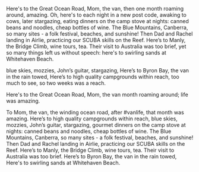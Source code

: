 Here's to the Great Ocean Road, Mom, the van,
then one month roaming around, amazing.
Oh, here's to each night in a new post code,
awaking to cows, later stargazing,
eating dinners on the camp stove at nights:
canned beans and noodles, cheap bottles of wine.
The Blue Mountains, Canberra, so many sites -
a folk festival, beaches, and sunshine!
Then Dad and Rachel landing in Airlie,
practicing our SCUBA skills on the Reef.
Here’s to Manly, the Bridge Climb, wine tours, tea.
Their visit to Australia was too brief,
yet so many things left us without speech:
here's to swirling sands at Whitehaven Beach.

blue skies, mozzies, John’s guitar, stargazing,
Here’s to Byron Bay, the van in the rain towed,
Here’s to high quality campgrounds within reach,
too much to see, so two weeks was a reach.

Here's to the Great Ocean Road, Mom, the van
month roaming around; life was amazing.



To Mom, the van, the winding ocean road,
after #vanlife, that month was amazing.
Here’s to high quality campgrounds within reach,
blue skies, mozzies, John’s guitar, stargazing,
gourmet dinners on the camp stove at nights:
canned beans and noodles, cheap bottles of wine.
The Blue Mountains, Canberra, so many sites -
a folk festival, beaches, and sunshine!
Then Dad and Rachel landing in Airlie,
practicing our SCUBA skills on the Reef.
Here’s to Manly, the Bridge Climb, wine tours, tea.
Their visit to Australia was too brief.
Here’s to Byron Bay, the van in the rain towed,
Here's to swirling sands at Whitehaven Beach.
